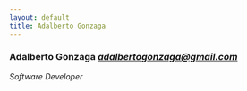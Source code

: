 ```yaml
---
layout: default
title: Adalberto Gonzaga
---
```

### **Adalberto Gonzaga** *<adalbertogonzaga@gmail.com>*

*Software Developer*

